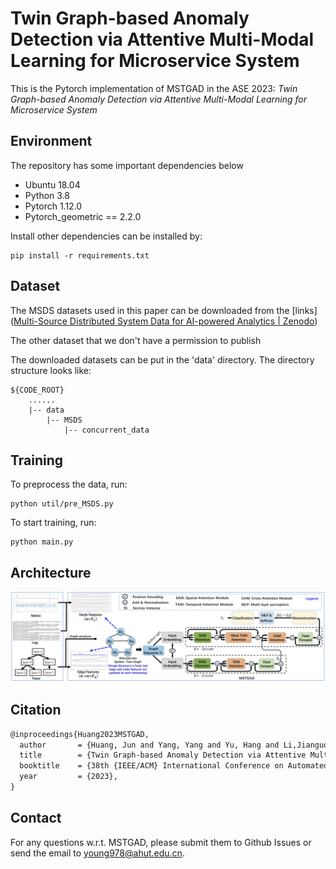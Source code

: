 # **Twin Graph-based Anomaly Detection via Attentive Multi-Modal Learning for Microservice System**

This is the Pytorch implementation of MSTGAD in the ASE 2023: *Twin Graph-based Anomaly Detection via Attentive Multi-Modal Learning for Microservice System*

## Environment

The repository has some important dependencies below

* Ubuntu 18.04
* Python 3.8
* Pytorch 1.12.0
* Pytorch_geometric == 2.2.0

Install other dependencies can be installed by:

    pip install -r requirements.txt

## Dataset
The MSDS datasets  used in this paper can be downloaded from the [links]([Multi-Source Distributed System Data for AI-powered Analytics | Zenodo](https://zenodo.org/record/3549604))

The other dataset that we don't have a permission to publish

The downloaded datasets can be put in the 'data' directory.  The directory structure looks like:

    ${CODE_ROOT}
        ......
        |-- data
            |-- MSDS
                |-- concurrent_data

## Training
To preprocess the data, run:

    python util/pre_MSDS.py

To start training, run:

    python main.py

## Architecture

![fig](./Architecture.jpg)

## Citation

```latex
@inproceedings{Huang2023MSTGAD,
  author       = {Huang, Jun and Yang, Yang and Yu, Hang and Li,Jianguo and Zheng, Xiao},
  title        = {Twin Graph-based Anomaly Detection via Attentive Multi-Modal Learning for Microservice System},
  booktitle    = {38th {IEEE/ACM} International Conference on Automated Software Engineering, {ASE} 2023},
  year         = {2023},
}
```

## Contact

For any questions w.r.t. MSTGAD, please submit them to Github Issues or send the email to young978@ahut.edu.cn.
